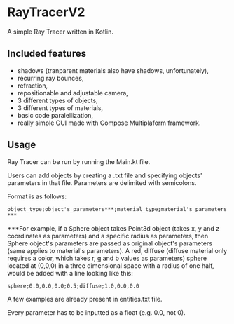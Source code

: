 # RayTracerV2

A simple Ray Tracer written in Kotlin.

## Included features
- shadows (tranparent materials also have shadows, unfortunately),
- recurring ray bounces,
- refraction,
- repositionable and adjustable camera,
- 3 different types of objects,
- 3 different types of materials,
- basic code paralellization,
- really simple GUI made with Compose Multiplaform framework.

## Usage

Ray Tracer can be run by running the Main.kt file.

Users can add objects by creating a .txt file and specifying objects' parameters in that file. Parameters are delimited with semicolons.

Format is as follows: 

```object_type;object's_parameters***;material_type;material's_parameters***```

***For example, if a Sphere object takes Point3d object (takes x, y and z coordinates as parameters) and a specific radius as parameters,
then Sphere object's parameters are passed as original object's parameters (same applies to material's parameters).
A red, diffuse (diffuse material only requires a color, which takes r, g and b values as parameters) sphere located at (0,0,0) in a three dimensional space with a radius of one half, would be added with a line looking like this:

```sphere;0.0,0.0,0.0;0.5;diffuse;1.0,0.0,0.0```

A few examples are already present in entities.txt file.

Every parameter has to be inputted as a float (e.g. 0.0, not 0).
